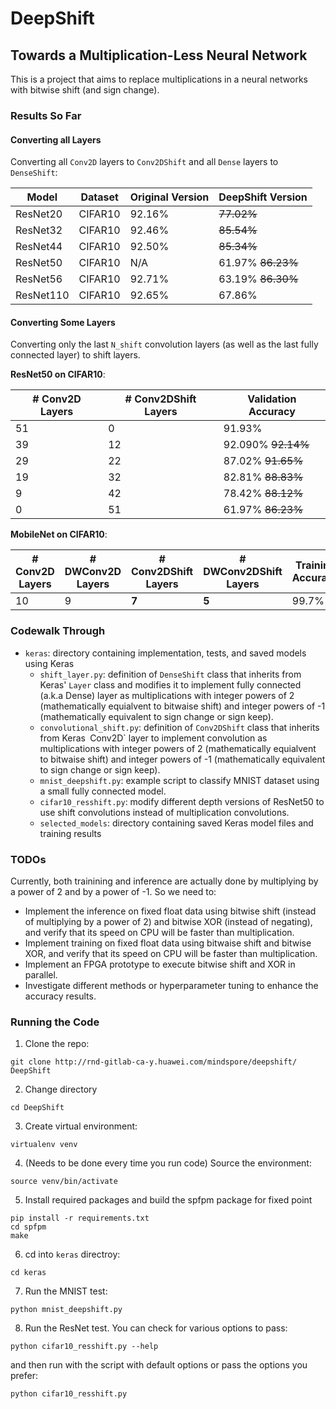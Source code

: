 # DeepShift
## Towards a Multiplication-Less Neural Network

This is a project that aims to replace multiplications in a neural networks with bitwise shift (and sign change).

### Results So Far
#### Converting all Layers
Converting all `Conv2D` layers to `Conv2DShift` and all `Dense` layers to `DenseShift`:

| Model | Dataset | Original Version | DeepShift Version | 
|-------| ------- | -------------------------- | ----------------------------- |
| ResNet20 | CIFAR10 | 92.16% | <del>77.02%<del> |
| ResNet32 | CIFAR10 | 92.46% | <del>85.54%<del> |
| ResNet44 | CIFAR10 | 92.50% | <del>85.34%<del> |
| ResNet50 | CIFAR10 | N/A | 61.97% <del>86.23%<del> |
| ResNet56 | CIFAR10 | 92.71% |  63.19% <del>86.30%<del> |
| ResNet110 | CIFAR10 | 92.65% | 67.86% |

#### Converting Some Layers
Converting only the last `N_shift` convolution layers (as well as the last fully connected layer) to shift layers.

**ResNet50 on CIFAR10**:

| # Conv2D Layers | **# Conv2DShift Layers** | **Validation Accuracy** |
| --------------- | -------------------- | ------------------- |
| 51 | 0 | 91.93% |
| 39 | 12 | 92.090% <del>92.14%<del> |
| 29 | 22 | 87.02% <del>91.65%<del> |
| 19 | 32 | 82.81% <del>88.83%<del> |
| 9 | 42 | 78.42% <del>88.12%<del> |
| 0 | 51 | 61.97% <del>86.23%<del> |

**MobileNet on CIFAR10**:

| # Conv2D Layers | # DWConv2D Layers | **# Conv2DShift Layers** | **# DWConv2DShift Layers** | Training Accuracy | **Validation Accuracy** |
| --------------- | ----------------- | -------------------- | ---------------------- | ----------------- | ------------------- |
| 10 | 9 |**7** | **5** | 99.7% | **77.16%** |


### Codewalk Through
* `keras`: directory containing implementation, tests, and saved models using Keras
    * `shift_layer.py`: definition of `DenseShift` class that inherits from Keras' `Layer` class and modifies it to implement fully connected (a.k.a Dense) layer as multiplications with integer powers of 2 (mathematically equialvent to bitwaise shift) and  integer powers of -1 (mathematically equivalent to sign change or sign keep). 
    * `convolutional_shift.py`: definition of `Conv2DShift` class that inherits from Keras` `Conv2D` layer to implement convolution as multiplications with integer powers of 2 (mathematically equialvent to bitwaise shift) and  integer powers of -1 (mathematically equivalent to sign change or sign keep).
    * `mnist_deepshift.py`: example script to classify MNIST dataset using a small fully connected model.
    * `cifar10_resshift.py`: modify different depth versions of ResNet50 to use shift convolutions instead of multiplication convolutions.
    * `selected_models`: directory containing saved Keras model files and training results

### TODOs
Currently, both trainining and inference are actually done by multiplying by a power of 2 and by a power of -1.
So we need to:
- Implement the inference on fixed float data using bitwise shift (instead of multiplying by a power of 2) and bitwise XOR (instead of negating), and verify that its speed on CPU will be faster than multiplication.
- Implement training on fixed float data using bitwaise shift and bitwise XOR, and verify that its speed on CPU will be faster than multiplication.
- Implement an FPGA prototype to execute bitwise shift and XOR  in parallel.
- Investigate different methods or hyperparameter tuning to enhance the accuracy results.

### Running the Code
1. Clone the repo:
```
git clone http://rnd-gitlab-ca-y.huawei.com/mindspore/deepshift/ DeepShift
```
2. Change directory
```
cd DeepShift
```
3. Create virtual environment: 
```
virtualenv venv
```
4. (Needs to be done every time you run code) Source the environment:
```
source venv/bin/activate
```
5. Install required packages and build the spfpm package for fixed point
```
pip install -r requirements.txt
cd spfpm
make
```
6. cd into `keras` directroy:
```
cd keras
```
7. Run the MNIST test:
```
python mnist_deepshift.py
```
8. Run the ResNet test. You can check for various options to pass:
```
python cifar10_resshift.py --help
```
and then run with the script with default options or pass the options you prefer:
```
python cifar10_resshift.py
```
